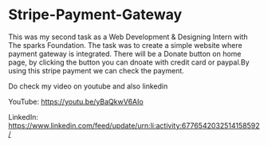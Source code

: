 # Stripe-Payment-Gateway

This was my second task as a Web Development & Designing Intern with The sparks Foundation.
The task was to create a simple website where payment gateway is integrated. There will be a Donate button on home page, by clicking the button you can dnoate with credit card or paypal.By using this stripe payment we can check the payment.

Do check my video on youtube and also linkedin

YouTube: https://youtu.be/yBaQkwV6AIo

LinkedIn: https://www.linkedin.com/feed/update/urn:li:activity:6776542032514158592/
